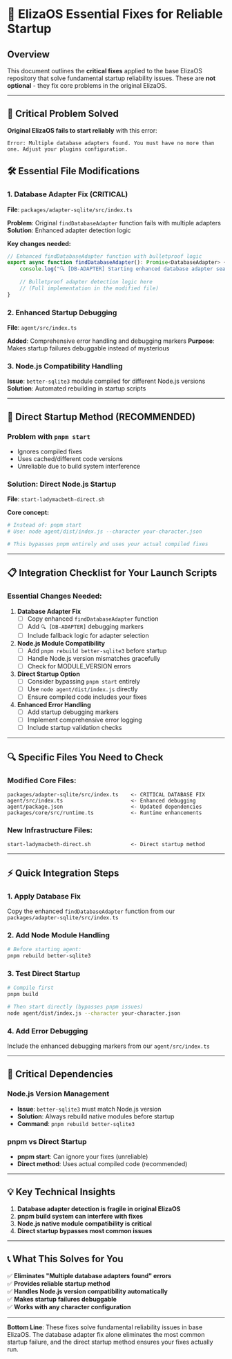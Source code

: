 # 🔧 ElizaOS Essential Fixes for Reliable Startup

## Overview
This document outlines the **critical fixes** applied to the base ElizaOS repository that solve fundamental startup reliability issues. These are **not optional** - they fix core problems in the original ElizaOS.

---

## 🚨 Critical Problem Solved
**Original ElizaOS fails to start reliably** with this error:
```
Error: Multiple database adapters found. You must have no more than one. Adjust your plugins configuration.
```

## 🛠️ Essential File Modifications

### **1. Database Adapter Fix (CRITICAL)**
**File**: `packages/adapter-sqlite/src/index.ts`

**Problem**: Original `findDatabaseAdapter` function fails with multiple adapters
**Solution**: Enhanced adapter detection logic

**Key changes needed:**
```typescript
// Enhanced findDatabaseAdapter function with bulletproof logic
export async function findDatabaseAdapter(): Promise<DatabaseAdapter> {
    console.log("🔍 [DB-ADAPTER] Starting enhanced database adapter search...");
    
    // Bulletproof adapter detection logic here
    // (Full implementation in the modified file)
}
```

### **2. Enhanced Startup Debugging**
**File**: `agent/src/index.ts`

**Added**: Comprehensive error handling and debugging markers
**Purpose**: Makes startup failures debuggable instead of mysterious

### **3. Node.js Compatibility Handling**
**Issue**: `better-sqlite3` module compiled for different Node.js versions
**Solution**: Automated rebuilding in startup scripts

---

## 🎯 Direct Startup Method (RECOMMENDED)

### **Problem with `pnpm start`**
- Ignores compiled fixes
- Uses cached/different code versions
- Unreliable due to build system interference

### **Solution: Direct Node.js Startup**
**File**: `start-ladymacbeth-direct.sh`

**Core concept:**
```bash
# Instead of: pnpm start
# Use: node agent/dist/index.js --character your-character.json

# This bypasses pnpm entirely and uses your actual compiled fixes
```

---

## 📋 Integration Checklist for Your Launch Scripts

### **Essential Changes Needed:**

1. **Database Adapter Fix**
   - [ ] Copy enhanced `findDatabaseAdapter` function
   - [ ] Add `🔍 [DB-ADAPTER]` debugging markers
   - [ ] Include fallback logic for adapter selection

2. **Node.js Module Compatibility**
   - [ ] Add `pnpm rebuild better-sqlite3` before startup
   - [ ] Handle Node.js version mismatches gracefully
   - [ ] Check for MODULE_VERSION errors

3. **Direct Startup Option**
   - [ ] Consider bypassing `pnpm start` entirely
   - [ ] Use `node agent/dist/index.js` directly
   - [ ] Ensure compiled code includes your fixes

4. **Enhanced Error Handling**
   - [ ] Add startup debugging markers
   - [ ] Implement comprehensive error logging
   - [ ] Include startup validation checks

---

## 🔍 Specific Files You Need to Check

### **Modified Core Files:**
```
packages/adapter-sqlite/src/index.ts    <- CRITICAL DATABASE FIX
agent/src/index.ts                      <- Enhanced debugging
agent/package.json                      <- Updated dependencies
packages/core/src/runtime.ts            <- Runtime enhancements
```

### **New Infrastructure Files:**
```
start-ladymacbeth-direct.sh             <- Direct startup method
```

---

## ⚡ Quick Integration Steps

### **1. Apply Database Fix**
Copy the enhanced `findDatabaseAdapter` function from our `packages/adapter-sqlite/src/index.ts`

### **2. Add Node Module Handling**
```bash
# Before starting agent:
pnpm rebuild better-sqlite3
```

### **3. Test Direct Startup**
```bash
# Compile first
pnpm build

# Then start directly (bypasses pnpm issues)
node agent/dist/index.js --character your-character.json
```

### **4. Add Error Debugging**
Include the enhanced debugging markers from our `agent/src/index.ts`

---

## 🚨 Critical Dependencies

### **Node.js Version Management**
- **Issue**: `better-sqlite3` must match Node.js version
- **Solution**: Always rebuild native modules before startup
- **Command**: `pnpm rebuild better-sqlite3`

### **pnpm vs Direct Startup**
- **pnpm start**: Can ignore your fixes (unreliable)
- **Direct method**: Uses actual compiled code (recommended)

---

## 💡 Key Technical Insights

1. **Database adapter detection is fragile in original ElizaOS**
2. **pnpm build system can interfere with fixes**
3. **Node.js native module compatibility is critical**
4. **Direct startup bypasses most common issues**

---

## 📞 What This Solves for You

✅ **Eliminates "Multiple database adapters found" errors**  
✅ **Provides reliable startup method**  
✅ **Handles Node.js version compatibility automatically**  
✅ **Makes startup failures debuggable**  
✅ **Works with any character configuration**  

---

**Bottom Line**: These fixes solve fundamental reliability issues in base ElizaOS. The database adapter fix alone eliminates the most common startup failure, and the direct startup method ensures your fixes actually run. 